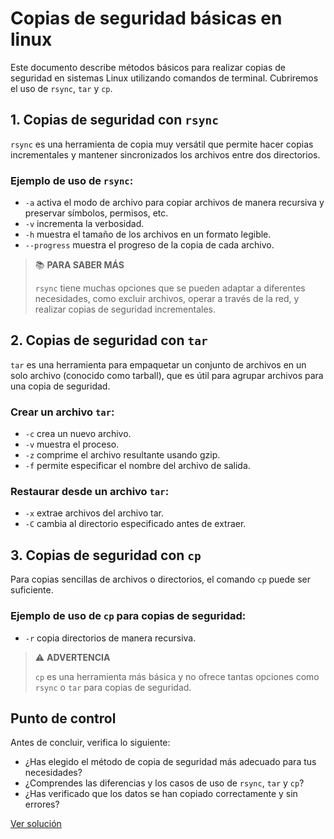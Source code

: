 # Copias de seguridad básicas en linux

Este documento describe métodos básicos para realizar copias de seguridad en sistemas Linux utilizando comandos de terminal. Cubriremos el uso de `rsync`, `tar` y `cp`.

## 1. Copias de seguridad con `rsync`

`rsync` es una herramienta de copia muy versátil que permite hacer copias incrementales y mantener sincronizados los archivos entre dos directorios.

### Ejemplo de uso de `rsync`:

* `-a` activa el modo de archivo para copiar archivos de manera recursiva y preservar símbolos, permisos, etc.
* `-v` incrementa la verbosidad.
* `-h` muestra el tamaño de los archivos en un formato legible.
* `--progress` muestra el progreso de la copia de cada archivo.

> :books: **PARA SABER MÁS**
>
> `rsync` tiene muchas opciones que se pueden adaptar a diferentes necesidades, como excluir archivos, operar a través de la red, y realizar copias de seguridad incrementales.

## 2. Copias de seguridad con `tar`

`tar` es una herramienta para empaquetar un conjunto de archivos en un solo archivo (conocido como tarball), que es útil para agrupar archivos para una copia de seguridad.

### Crear un archivo `tar`:

* `-c` crea un nuevo archivo.
* `-v` muestra el proceso.
* `-z` comprime el archivo resultante usando gzip.
* `-f` permite especificar el nombre del archivo de salida.

### Restaurar desde un archivo `tar`:

* `-x` extrae archivos del archivo tar.
* `-C` cambia al directorio especificado antes de extraer.

## 3. Copias de seguridad con `cp`

Para copias sencillas de archivos o directorios, el comando `cp` puede ser suficiente.

### Ejemplo de uso de `cp` para copias de seguridad:

* `-r` copia directorios de manera recursiva.

> :warning: **ADVERTENCIA**
>
> `cp` es una herramienta más básica y no ofrece tantas opciones como `rsync` o `tar` para copias de seguridad.

## Punto de control

Antes de concluir, verifica lo siguiente:

* ¿Has elegido el método de copia de seguridad más adecuado para tus necesidades?
* ¿Comprendes las diferencias y los casos de uso de `rsync`, `tar` y `cp`?
* ¿Has verificado que los datos se han copiado correctamente y sin errores?

[Ver solución](soluciones/ejer07.md)
